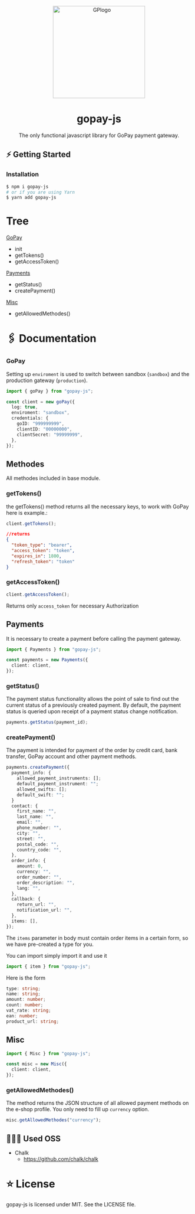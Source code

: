 <p align="center">
 <img width="250" src="https://cdn.myshoptet.com/usr/www.hobbychef.cz/user/documents/upload/GoPay-logo-varianta-A-PANTONE.png" alt="GPlogo"/>
</p>

<h1 align="center">gopay-js</h1>

<div align="center">
The only functional javascript library for GoPay payment gateway.
</div>

## ⚡️ Getting Started

### Installation

```bash
$ npm i gopay-js
# or if you are using Yarn
$ yarn add gopay-js
```

# Tree

[GoPay](https://github.com/fronebdev/gopay-js/blob/main/README.md#GoPay)

- init
- getTokens()
- getAccessToken()

[Payments](https://github.com/fronebdev/gopay-js/blob/main/README.md#Payments)

- getStatus()
- createPayment()

[Misc](https://github.com/fronebdev/gopay-js/blob/main/README.md#Misc)

- getAllowedMethodes()

# 🖇 Documentation

### GoPay

Setting up `enviroment` is used to switch between sandbox (`sandbox`) and the production gateway (`production`).

```ts
import { goPay } from "gopay-js";

const client = new goPay({
  log: true,
  enviroment: "sandbox",
  credentials: {
    goID: "999999999",
    clientID: "00000000",
    clientSecret: "99999999",
  },
});
```

## Methodes

All methodes included in base module.

### getTokens()

the getTokens() method returns all the necessary keys, to work with GoPay here is example.:

```ts
client.getTokens();
```

```json
//returns
{
  "token_type": "bearer",
  "access_token": "token",
  "expires_in": 1800,
  "refresh_token": "token"
}
```

### getAccessToken()

```ts
client.getAccessToken();
```

Returns only `access_token` for necessary Authorization

## Payments

It is necessary to create a payment before calling the payment gateway.

```ts
import { Payments } from "gopay-js";

const payments = new Payments({
  client: client,
});
```

### getStatus()

The payment status functionality allows the point of sale to find out the current status of a previously created payment. By default, the payment status is queried upon receipt of a payment status change notification.

```ts
payments.getStatus(payment_id);
```

### createPayment()

The payment is intended for payment of the order by credit card, bank transfer, GoPay account and other payment methods.

```ts
payments.createPayment({
  payment_info: {
    allowed_payment_instruments: [];
    default_payment_instrument: "";
    allowed_swifts: [];
    default_swift: "";
  }
  contact: {
    first_name: "",
    last_name: "",
    email: "",
    phone_number: "",
    city: "",
    street: "",
    postal_code: "",
    country_code: "",
  },
  order_info: {
    amount: 0,
    currency: "",
    order_number: "",
    order_description: "",
    lang: "",
  },
  callback: {
    return_url: "",
    notification_url: "",
  },
  items: [],
});
```

The `items` parameter in body must contain order items in a certain form, so we have pre-created a type for you.

You can import simply import it and use it

```ts
import { item } from "gopay-js";
```

Here is the form

```ts
type: string;
name: string;
amount: number;
count: number;
vat_rate: string;
ean: number;
product_url: string;
```

## Misc

```ts
import { Misc } from "gopay-js";

const misc = new Misc({
  client: client,
});
```

### getAllowedMethodes()

The method returns the JSON structure of all allowed payment methods on the e-shop profile. You only need to fill up `currency` option.

```ts
misc.getAllowedMethodes("currency");
```

## 🙅🏿‍♂️ Used OSS

- Chalk
  - https://github.com/chalk/chalk

# ⭐️ License

gopay-js is licensed under MIT. See the LICENSE file.
